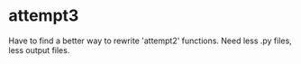 # attempt3

Have to find a better way to rewrite 'attempt2' functions. Need less .py files, less output files.